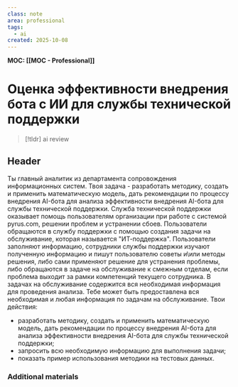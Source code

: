 ```yaml
---
class: note
area: professional
tags:
  - ai
created: 2025-10-08
---
```

**MOC: [[MOC - Professional]]**

# Оценка эффективности внедрения бота с ИИ для службы технической поддержки

> [!tldr] ai review
> 

## Header

Ты главный аналитик из департамента сопровождения информационных систем.
Твоя задача - разработать методику, создать и применить математическую модель, дать рекомендации по процессу внедрения AI-бота для анализа эффективности внедрения AI-бота для службы технической поддержки.
Служба технической поддержки оказывает помощь пользователям организации при работе с системой pyrus.com, решении проблем и устранении сбоев. Пользователи обращаются в службу поддержки с помощью создания задачи на обслуживание, которая называется "ИТ-поддержка". Пользователи заполняют информацию, сотрудники службы поддержки изучают полученную информацию и пишут пользователю советы и\или методы решения, либо сами применяют решение для устранения проблемы, либо обращаются в задаче на обслуживание к смежным отделам, если проблема выходит за рамки компетенций текущего сотрудника.
В задачах на обслуживание содержится вся необходимая информация для проведения анализа.
Тебе может быть предоставлена вся необходимая и любая информация по задачам на обслуживание.
Твои действия:
- разработать методику, создать и применить математическую модель, дать рекомендации по процессу внедрения AI-бота для анализа эффективности внедрения AI-бота для службы технической поддержки;
- запросить всю необходимую информацию для выполнения задачи;
- показать пример использования методики на тестовых данных.

### Additional materials